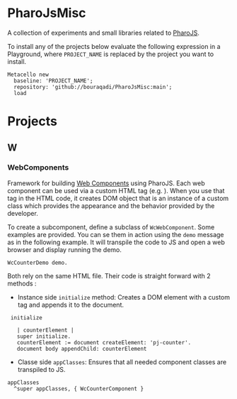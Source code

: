 # PharoJsMisc

A collection of experiments and small libraries related to [PharoJS](https://github.com/PharoJS/PharoJS).

To install any of the projects below evaluate the following expression in a Playground, where `PROJECT_NAME` is replaced by the project you want to install.
```Smalltalk
Metacello new
  baseline: 'PROJECT_NAME';
  repository: 'github://bouraqadi/PharoJsMisc:main';
  load
 ```

# Projects
## W
### WebComponents
Framework for building [Web Components](https://www.webcomponents.org/) using PharoJS. 
Each web component can be used via a custom HTML tag (e.g. <pj-counter>). When you use that tag in the HTML code, it creates DOM object that is an instance of a custom class which provides the appearance and the behavior provided by the developer.

To create a subcomponent, define a subclass of `WcWebComponent`. Some examples are provided. You can se them in action using the `demo` message as in the following example. It will transpile the code to JS and open a web browser and display running the demo.
  ```smalltalk
WcCounterDemo demo.
```
Both rely on the same HTML file. Their code is straight forward with 2 methods :
- Instance side `initialize` method: Creates a DOM element with a custom tag and appends it to the document.
 ```Smalltalk
  initialize

	| counterElement |
	super initialize.
	counterElement := document createElement: 'pj-counter'.
	document body appendChild: counterElement
  ```
  - Classe side `appClasses`: Ensures that all needed component classes are transpiled to JS.
  ```Smalltalk
  appClasses 
	^super appClasses, { WcCounterComponent }
  ```
